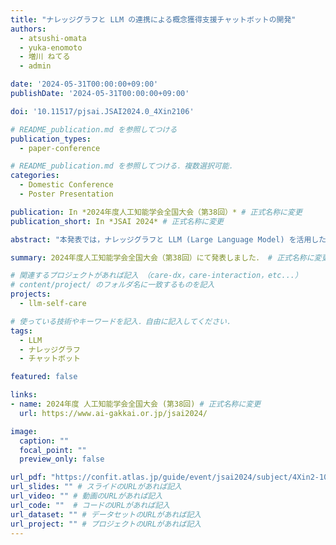```yaml
---
title: "ナレッジグラフと LLM の連携による概念獲得支援チャットボットの開発"
authors:
  - atsushi-omata
  - yuka-enomoto
  - 増川 ねてる
  - admin

date: '2024-05-31T00:00:00+09:00'
publishDate: '2024-05-31T00:00:00+09:00'

doi: '10.11517/pjsai.JSAI2024.0_4Xin2106'

# README_publication.md を参照してつける
publication_types: 
  - paper-conference    

# README_publication.md を参照してつける．複数選択可能．
categories:
  - Domestic Conference
  - Poster Presentation

publication: In *2024年度人工知能学会全国大会（第38回）* # 正式名称に変更
publication_short: In *JSAI 2024* # 正式名称に変更

abstract: "本発表では，ナレッジグラフと LLM (Large Language Model) を活用したチャットボットを用いて，専門的概念の獲得を支援する手法について述べる. 他言語の専門的概念の翻訳に伴い，文化的・言語的ニュアンスの違いが生じることで，学習者の正確な理解を阻害するという課題がある. この課題に対応するため，ナレッジグラフを用いて専門的概念を構造化し，LLM ベースのチャットボットの外部知識として活用することで適切な概念獲得を支援する. 本研究では，日本において普及が進んでいるリカバリー概念に着目し，ナレッジグラフの構築とチャットボットの開発を行った. 大学生を対象としたユーザビリティテストを通して，質問応答における課題を抽出し，質問内容に基づくナレッジグラフの利用と回答生成プロンプトの設計改善を行なった. その結果，質問内容に基づくナレッジグラフの利用により，ユーザは適切な概念や情報を得ることができ，概念獲得支援への有用性を確認した."

summary: 2024年度人工知能学会全国大会（第38回）にて発表しました． # 正式名称に変更

# 関連するプロジェクトがあれば記入 （care-dx，care-interaction，etc...）
# content/project/ のフォルダ名に一致するものを記入
projects:
  - llm-self-care

# 使っている技術やキーワードを記入．自由に記入してください．
tags:
  - LLM
  - ナレッジグラフ
  - チャットボット

featured: false

links:
- name: 2024年度 人工知能学会全国大会 (第38回) # 正式名称に変更
  url: https://www.ai-gakkai.or.jp/jsai2024/

image:
  caption: ""
  focal_point: ""
  preview_only: false

url_pdf: "https://confit.atlas.jp/guide/event/jsai2024/subject/4Xin2-106/detail?lang=ja"   # PDFのURLがあれば記入
url_slides: "" # スライドのURLがあれば記入
url_video: "" # 動画のURLがあれば記入
url_code: ""  # コードのURLがあれば記入
url_dataset: "" # データセットのURLがあれば記入
url_project: "" # プロジェクトのURLがあれば記入
---
```

